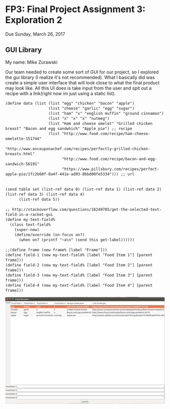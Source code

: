 # FP3: Final Project Assignment 3: Exploration 2
Due Sunday, March 26, 2017

## GUI Library
My name: Mike Zurawski

Our team needed to create some sort of GUI for our project, so I explored the gui library (I realize it's not recommended).
What I basically did was create a simple user interface that will look close to what the final product may look like.
All this UI does is take input from the user and spit out a recipe with a link(right now im just using a static list).

```
(define data (list (list "egg" "chicken" "bacon" "apple")
                   (list "cheese" "garlic" "egg" "sugar")
                   (list "ham" "x" "english muffin" "ground cinnamon")
                   (list "x" "x" "x" "nutmeg")
                   (list "Ham and cheese omelet" "Grilled chicken breast" "Bacon and egg sandwhich" "Apple pie") ;; recipe
                   (list "http://www.food.com/recipe/ham-cheese-omelette-151744"
                         "http://www.onceuponachef.com/recipes/perfectly-grilled-chicken-breasts.html"
                         "http://www.food.com/recipe/bacon-and-egg-sandwich-56191"
                         "https://www.pillsbury.com/recipes/perfect-apple-pie/1fc2b60f-0a4f-441e-ad93-8bbd00fe5334"))) ;; url


(send table set (list-ref data 0) (list-ref data 1) (list-ref data 2) (list-ref data 3) (list-ref data 4)
      (list-ref data 5))

;; http://stackoverflow.com/questions/16249705/get-the-selected-text-field-in-a-racket-gui
(define my-text-field%
  (class text-field%
    (super-new)
    (define/override (on-focus on?)
      (when on? (printf "~a\n" (send this get-label))))))

;;(define frame (new frame% [label "Frame"]))
(define field-1 (new my-text-field% [label "Food Item 1"] [parent frame]))
(define field-2 (new my-text-field% [label "Food Item 2"] [parent frame]))
(define field-3 (new my-text-field% [label "Food Item 3"] [parent frame]))
(define field-4 (new my-text-field% [label "Food Item 4"] [parent frame]))
```
![interface](/interface.png?raw=true "interface")
